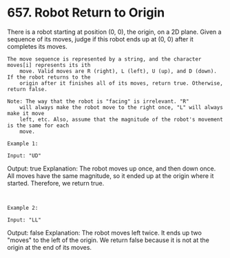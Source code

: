 # 657. Robot Return to Origin

There is a robot starting at position (0, 0), the origin, on a 2D plane. Given a sequence of
        its moves, judge if this robot ends up at (0, 0) after it completes its
        moves.

    The move sequence is represented by a string, and the character moves[i] represents its ith
        move. Valid moves are R (right), L (left), U (up), and D (down). If the robot returns to the
        origin after it finishes all of its moves, return true. Otherwise, return false.

    Note: The way that the robot is "facing" is irrelevant. "R"
        will always make the robot move to the right once, "L" will always make it move
        left, etc. Also, assume that the magnitude of the robot's movement is the same for each
        move.

    Example 1:

    Input: "UD"
Output: true
Explanation: The robot moves up once, and then down once. All moves have the same magnitude, so it ended up at the origin where it started. Therefore, we return true.

     

    Example 2:

    Input: "LL"
Output: false
Explanation: The robot moves left twice. It ends up two "moves" to the left of the origin. We return false because it is not at the origin at the end of its moves.